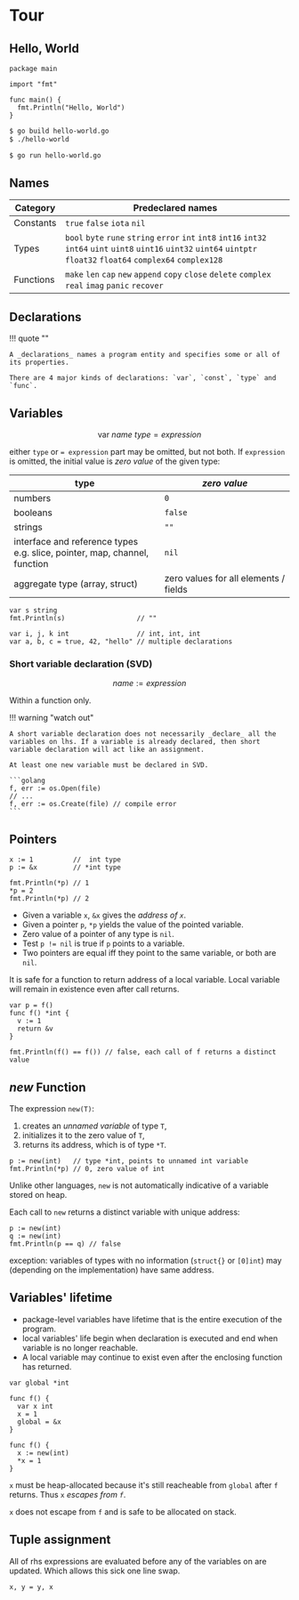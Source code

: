 # Tour

<style>
.md-logo img {
  content: url('/go/logo.svg');
}
</style>

## Hello, World

```golang linenums="1" title="hello-world.go"
package main

import "fmt"

func main() {
  fmt.Println("Hello, World")
}
```

<div markdown class="grid">

```bash title="build and run"
$ go build hello-world.go
$ ./hello-world
```

```bash title="direct run"
$ go run hello-world.go
```

</div>

## Names

| Category  | Predeclared names                                                                                                                                                           |
| --------- | --------------------------------------------------------------------------------------------------------------------------------------------------------------------------- |
| Constants | `true` `false` `iota` `nil`                                                                                                                                                 |
| Types     | `bool` `byte` `rune` `string` `error` `int` `int8` `int16` `int32` `int64` `uint` `uint8` `uint16` `uint32` `uint64` `uintptr` `float32` `float64` `complex64` `complex128` |
| Functions | `make` `len` `cap` `new` `append` `copy` `close` `delete` `complex` `real` `imag` `panic` `recover`                                                                         |

## Declarations

!!! quote ""

    A _declarations_ names a program entity and specifies some or all of its properties.

    There are 4 major kinds of declarations: `var`, `const`, `type` and `func`.

## Variables

$$
\text{ var } name \ type = expression
$$

either `type` or `= expression` part may be omitted, but not both. If `expression` is omitted, the initial value is _zero value_ of the given type:

| type                                                                           | _zero value_                          |
| ------------------------------------------------------------------------------ | ------------------------------------- |
| numbers                                                                        | `0`                                   |
| booleans                                                                       | `false`                               |
| strings                                                                        | `""`                                  |
| interface and reference types <br> e.g. slice, pointer, map, channel, function | `nil`                                 |
| aggregate type (array, struct)                                                 | zero values for all elements / fields |

```golang
var s string
fmt.Println(s)                  // ""

var i, j, k int                 // int, int, int
var a, b, c = true, 42, "hello" // multiple declarations
```

### Short variable declaration (SVD)

$$
name := expression
$$

Within a function only.

!!! warning "watch out"

    A short variable declaration does not necessarily _declare_ all the variables on lhs. If a variable is already declared, then short variable declaration will act like an assignment.

    At least one new variable must be declared in SVD.

    ```golang
    f, err := os.Open(file)
    // ...
    f, err := os.Create(file) // compile error
    ```

## Pointers

```golang
x := 1          //  int type
p := &x         // *int type

fmt.Println(*p) // 1
*p = 2
fmt.Println(*p) // 2
```

- Given a variable `x`, `&x` gives the _address of `x`_.
- Given a pointer `p`, `*p` yields the value of the pointed variable.
- Zero value of a pointer of any type is `nil`.
- Test `p != nil` is true if `p` points to a variable.
- Two pointers are equal iff they point to the same variable, or both are `nil`.

It is safe for a function to return address of a local variable. Local variable will remain in existence even after call returns.

```golang
var p = f()
func f() *int {
  v := 1
  return &v
}

fmt.Println(f() == f()) // false, each call of f returns a distinct value
```

## $new$ Function

The expression `new(T)`:

1. creates an _unnamed variable_ of type `T`,
2. initializes it to the zero value of `T`,
3. returns its address, which is of type `*T`.

```golang
p := new(int)   // type *int, points to unnamed int variable
fmt.Println(*p) // 0, zero value of int
```

Unlike other languages, `new` is not automatically indicative of a variable stored on heap.

Each call to `new` returns a distinct variable with unique address:

```
p := new(int)
q := new(int)
fmt.Println(p == q) // false
```

exception: variables of types with no information (`struct{}` or `[0]int`) may (depending on the implementation) have same address.

## Variables' lifetime

- package-level variables have lifetime that is the entire execution of the program.
- local variables' life begin when declaration is executed and end when variable is no longer reachable.
- A local variable may continue to exist even after the enclosing function has returned.

<div markdown class="grid">

```golang linenums="1"
var global *int

func f() {
  var x int
  x = 1
  global = &x
}
```

```golang linenums="1"
func f() {
  x := new(int)
  *x = 1
}
```

`x` must be heap-allocated because it's still reacheable from `global` after `f` returns. Thus `x` _escapes from `f`_.

`x` does not escape from `f` and is safe to be allocated on stack.

</div>

## Tuple assignment

All of rhs expressions are evaluated before any of the variables on are updated. Which allows this sick one line swap.

```golang
x, y = y, x
```
